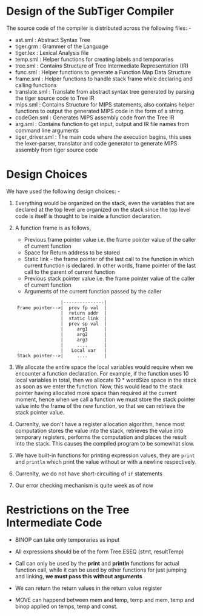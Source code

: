 # Design of the SubTiger Compiler

The source code of the compiler is distributed across the 
following files: -

- ast.sml   : Abstract Syntax Tree
- tiger.grm : Grammer of the Language
- tiger.lex : Lexical Analysis file
- temp.sml  : Helper functions for creating labels and temporaries
- tree.sml  : Contains Structure of Tree Intermediate Representation (IR)
- func.sml  : Helper functions to generate a Function Map Data Structure
- frame.sml : Helper functions to handle stack frame while declaring and
calling functions
- translate.sml     : Translate from abstract syntax tree generated by
parsing the tiger source code to Tree IR
- mips.sml  : Contains Structure for MIPS statements, also
contains helper functions to output the generated MIPS code in the form
of a string.
- codeGen.sml       : Generates MIPS assembly code from the Tree IR
- arg.sml   : Contains function to get input, output and IR file names
from command line arguments
- tiger_driver.sml  : The main code where the execution begins, this
uses the lexer-parser, translator and code generator to generate
MIPS assembly from tiger source code

# Design Choices

We have used the following design choices: -

1. Everything would be organized on the stack, even the variables
that are declared at the top level are organized on the stack
since the top level code is itself is thought to be inside
a function declaration.

2. A function frame is as follows,
    - Previous frame pointer value i.e. the frame pointer value
    of the caller of current function
    - Space for Return address to be stored
    - Static link - the frame pointer of the last call to the
    function in which current function is declared. In other
    words, frame pointer of the last call to the parent of 
    current function
    - Previous stack pointer value i.e. the frame pointer value
    of the caller of current function
    - Arguments of the current function passed by the caller

```
                    |---------------|
    Frame pointer-->|  prev fp val  |
                    |  return addr  |
                    |  static link  |
                    |  prev sp val  |
                    |     arg1      |
                    |     arg2      |
                    |     arg3      |
                    |     ....      |
                    |   Local var   |
    Stack pointer-->|     ....      |
```

3. We allocate the entire space the local variables would
require when we encounter a function declaration. For example,
if the function uses 10 local variables in total, then we allocate
10 * wordSize space in the stack as soon as we enter the function.
Now, this would lead to the stack pointer having allocated more
space than required at the current moment, hence when we call a function
we must store the stack pointer value into the frame of the new function,
so that we can retrieve the stack pointer value.

4. Currenlty, we don't have a register allocation algorithm, hence
most computation stores the value into the stack, retrieves the value
into temporary registers, performs the computation and places the result
into the stack. This causes the compiled program to be somewhat slow.

5. We have built-in functions for printing expression values, they are
`print` and `println` which print the value without or with a newline
respectively.

6. Currenlty, we do not have short-circuiting of `if` statements

7. Our error checking mechanism is quite week as of now

# Restrictions on the Tree Intermediate Code

- BINOP can take only temporaries as input

- All expressions should be of the form Tree.ESEQ (stmt, resultTemp)

- Call can only be used by the **print** and **println** functions
for actual function call, while it can be used by other functions
for just jumping and linking, **we must pass this without arguments**

- We can return the return values in the return value register

- MOVE can happend between mem and temp, temp and mem, temp and
binop applied on temps, temp and const.